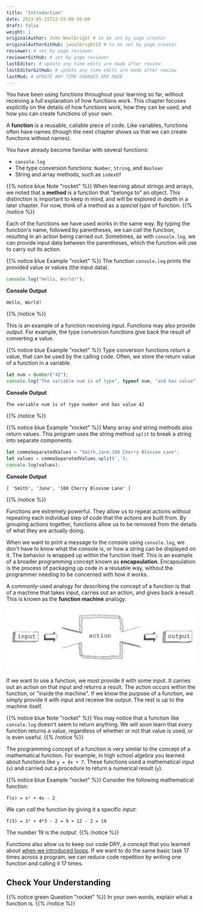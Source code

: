 ```yaml
---
title: "Introduction"
date: 2023-05-25T12:55:09-05:00
draft: false
weight: 1
originalAuthor: John Woolbright # to be set by page creator
originalAuthorGitHub: jwoolbright23 # to be set by page creator
reviewer: # set by page reviewer
reviewerGitHub: # set by page reviewer
lastEditor: # update any time edits are made after review
lastEditorGitHub: # update any time edits are made after review
lastMod: # UPDATE ANY TIME CHANGES ARE MADE
---
```


You have been using functions throughout your learning so far, without receiving a full explanation of how functions work. This chapter focuses explicitly on the details of how functions work, how they can be used, and how you can create functions of your own.

A **function** is a reusable, callable piece of code. Like variables, functions often have names (though the next chapter shows us that we can create functions without names).

You have already become familiar with several functions:

- `console.log`
- The type conversion functions: `Number`, `String`, and `Boolean`
- String and array methods, such as `indexOf`

{{% notice blue Note "rocket" %}}
When learning about strings and arrays, we noted that a **method** is a function that "belongs to" an object. This distinction is important to keep in mind, and will be explored in depth in a later chapter. For now, think of a method as a *special type* of function.
{{% /notice %}}

Each of the functions we have used works in the same way. By typing the function's name, followed by parentheses, we can *call* the function, resulting in an action being carried out. Sometimes, as with `console.log`, we can provide input data between the parentheses, which the function will use to carry out its action.

{{% notice blue Example "rocket" %}}
The function `console.log` prints the provided value or values (the input data).

```javascript
console.log("Hello, World!");
```

**Console Output**

```console
Hello, World!
```
{{% /notice %}}

This is an example of a function receiving *input*. Functions may also provide
*output*. For example, the type conversion functions give back the result of
converting a value.

{{% notice blue Example "rocket" %}}
Type conversion functions *return* a value, that can be used by the calling code. Often, we store the return value of a function in a variable.

```javascript
let num = Number("42");
console.log("The variable num is of type", typeof num, "and has value", num);
```

**Console Output**

```console
The variable num is of type number and has value 42
```
{{% /notice %}}

{{% notice blue Example "rocket" %}}
Many array and string methods also return values. This program uses the string method ``split`` to break a string into separate components.

```javascript
let commaSeparatedValues = "Smith,Jane,100 Cherry Blossom Lane";
let values = commaSeparatedValues.split(',');
console.log(values);
```

**Console Output**

```console
[ 'Smith', 'Jane', '100 Cherry Blossom Lane' ]
```
{{% /notice %}}

Functions are extremely powerful. They allow us to repeat actions without repeating each individual step of code that the actions are built from. By grouping actions together, functions allow us to be removed from the details of what they are actually doing.

When we want to print a message to the console using `console.log`, we don't have to know what the console is, or how a string can be displayed on it. The behavior is wrapped up within the function itself. This is an example of a broader programming concept known as **encapsulation**. Encapsulation is the process of packaging up code in a reusable way, without the programmer needing to be concerned with how it works.

A commonly-used analogy for describing the concept of a function is that of a machine that takes input, carries out an action, and gives back a result. This is known as the **function machine** analogy.

![A "function machine," consisting of a box which takes inputs, and from which output emerges.](pictures/function-machine.png?classes=border)

If we want to use a function, we must provide it with some input. It carries
out an action on that input and returns a result. The action occurs within the
function, or "inside the machine". If we know the purpose of a function, we
simply provide it with input and receive the output. The rest is up to the
machine itself.

{{% notice blue Note "rocket" %}}
You may notice that a function like `console.log` doesn't seem to return
anything. We will soon learn that *every* function returns a value, regardless
of whether or not that value is used, or is even useful.
{{% /notice %}}

The programming concept of a function is very similar to the concept of a mathematical function. For example, in high school algebra you learned about functions like `y = 4x + 7`. These functions used a mathematical input (`x`) and carried out a procedure to return a numerical result (`y`).

{{% notice blue Example "rocket" %}}
Consider the following mathematical function:

```console
f(x) = x² + 4x - 2
```

We can *call* the function by giving it a specific *input*:

```console
f(3) = 3² + 4*3 - 2 = 9 + 12 - 2 = 19
```

The number 19 is the *output*.
{{% /notice %}}

<!-- TODO: Add correct link below when able -->
Functions also allow us to keep our code DRY, a concept that you learned about [when we introduced loops](). If we want to do the same basic task 17 times across a program, we can reduce code repetition by writing one function and calling it 17 times.

## Check Your Understanding

{{% notice green Question "rocket" %}}
In your own words, explain what a function is.
{{% /notice %}}